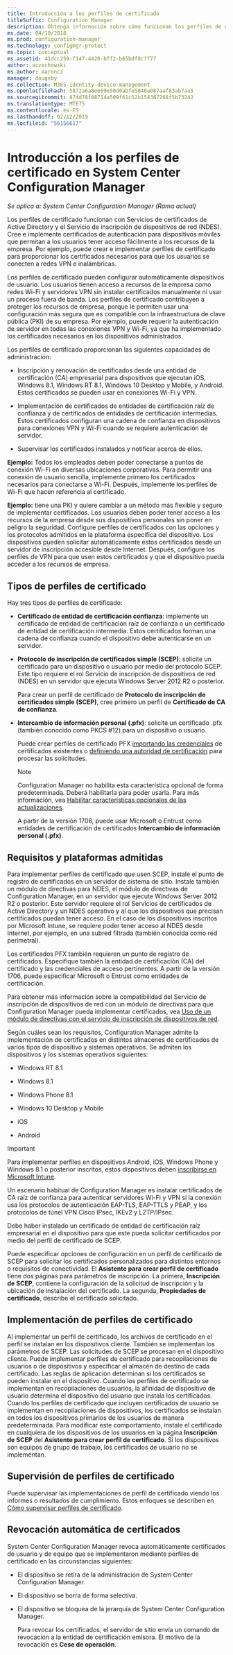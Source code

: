 ```yaml
---
title: Introducción a los perfiles de certificado
titleSuffix: Configuration Manager
description: Obtenga información sobre cómo funcionan los perfiles de certificado en System Center Configuration Manager con Servicios de certificados de Active Directory.
ms.date: 04/10/2018
ms.prod: configuration-manager
ms.technology: configmgr-protect
ms.topic: conceptual
ms.assetid: 41dcc259-f147-4420-bff2-b65bdf8cff77
author: aczechowski
ms.author: aaroncz
manager: dougeby
ms.collection: M365-identity-device-management
ms.openlocfilehash: 5872a6a8ee69e50d0abfe5840a087aaf83ab7aa5
ms.sourcegitcommit: 874d78f08714a509f61c52b154387268f5b73242
ms.translationtype: MTE75
ms.contentlocale: es-ES
ms.lasthandoff: 02/12/2019
ms.locfileid: "56156617"
---
```

# <a name="introduction-to-certificate-profiles-in-system-center-configuration-manager"></a>Introducción a los perfiles de certificado en System Center Configuration Manager

*Se aplica a: System Center Configuration Manager (Rama actual)*


Los perfiles de certificado funcionan con Servicios de certificados de Active Directory y el Servicio de inscripción de dispositivos de red (NDES). Cree e implemente certificados de autenticación para dispositivos móviles que permitan a los usuarios tener acceso fácilmente a los recursos de la empresa. Por ejemplo, puede crear e implementar perfiles de certificado para proporcionar los certificados necesarios para que los usuarios se conecten a redes VPN e inalámbricas.

Los perfiles de certificado pueden configurar automáticamente dispositivos de usuario. Los usuarios tienen acceso a recursos de la empresa como redes Wi-Fi y servidores VPN sin instalar certificados manualmente ni usar un proceso fuera de banda. Los perfiles de certificado contribuyen a proteger los recursos de empresa, porque le permiten usar una configuración más segura que es compatible con la infraestructura de clave pública (PKI) de su empresa. Por ejemplo, puede requerir la autenticación de servidor en todas las conexiones VPN y Wi-Fi, ya que ha implementado los certificados necesarios en los dispositivos administrados.   

Los perfiles de certificado proporcionan las siguientes capacidades de administración:  

-   Inscripción y renovación de certificados desde una entidad de certificación (CA) empresarial para dispositivos que ejecutan iOS, Windows 8.1, Windows RT 8.1, Windows 10 Desktop y Mobile, y Android. Estos certificados se pueden usar en conexiones Wi-Fi y VPN.  

-   Implementación de certificados de entidades de certificación raíz de confianza y de certificados de entidades de certificación intermedias. Estos certificados configuran una cadena de confianza en dispositivos para conexiones VPN y Wi-Fi cuando se requiere autenticación de servidor.  

-   Supervisar los certificados instalados y notificar acerca de ellos.  

**Ejemplo:** Todos los empleados deben poder conectarse a puntos de conexión Wi-Fi en diversas ubicaciones corporativas. Para permitir una conexión de usuario sencilla, implemente primero los certificados necesarios para conectarse a Wi-Fi. Después, implemente los perfiles de Wi-Fi que hacen referencia al certificado.  

**Ejemplo:** tiene una PKI y quiere cambiar a un método más flexible y seguro de implementar certificados. Los usuarios deben poder tener acceso a los recursos de la empresa desde sus dispositivos personales sin poner en peligro la seguridad. Configure perfiles de certificados con las opciones y los protocolos admitidos en la plataforma específica del dispositivo. Los dispositivos pueden solicitar automáticamente estos certificados desde un servidor de inscripción accesible desde Internet. Después, configure los perfiles de VPN para que usen estos certificados y que el dispositivo pueda acceder a los recursos de empresa.  



## <a name="types-of-certificate-profiles"></a>Tipos de perfiles de certificado  
 Hay tres tipos de perfiles de certificado:  

-   **Certificado de entidad de certificación confianza**: implemente un certificado de entidad de certificación raíz de confianza o un certificado de entidad de certificación intermedia. Estos certificados forman una cadena de confianza cuando el dispositivo debe autenticarse en un servidor.  

-   **Protocolo de inscripción de certificados simple (SCEP)**: solicite un certificado para un dispositivo o usuario por medio del protocolo SCEP. Este tipo requiere el rol Servicio de inscripción de dispositivos de red (NDES) en un servidor que ejecuta Windows Server 2012 R2 o posterior.

    Para crear un perfil de certificado de **Protocolo de inscripción de certificados simple (SCEP)**, cree primero un perfil de **Certificado de CA de confianza**.

-   **Intercambio de información personal (.pfx)**: solicite un certificado .pfx (también conocido como PKCS #12) para un dispositivo o usuario.<!--1321368-->  

    Puede crear perfiles de certificado PFX [importando las credenciales](/sccm/mdm/deploy-use/import-pfx-certificate-profiles) de certificados existentes o [definiendo una autoridad de certificación](/sccm/mdm/deploy-use/create-pfx-certificate-profiles) para procesar las solicitudes.

    > [!Note]  
    > Configuration Manager no habilita esta característica opcional de forma predeterminada. Deberá habilitarla para poder usarla. Para más información, vea [Habilitar características opcionales de las actualizaciones](/sccm/core/servers/manage/install-in-console-updates#bkmk_options).<!--505213-->  

    A partir de la versión 1706, puede usar Microsoft o Entrust como entidades de certificación de certificados **Intercambio de información personal (.pfx)**.


## <a name="requirements-and-supported-platforms"></a>Requisitos y plataformas admitidas  
Para implementar perfiles de certificado que usen SCEP, instale el punto de registro de certificados en un servidor de sistema de sitio. Instale también un módulo de directivas para NDES, el módulo de directivas de Configuration Manager, en un servidor que ejecute Windows Server 2012 R2 o posterior. Este servidor requiere el rol Servicios de certificados de Active Directory y un NDES operativo y al que los dispositivos que precisan certificados puedan tener acceso. En el caso de los dispositivos inscritos por Microsoft Intune, se requiere poder tener acceso al NDES desde Internet, por ejemplo, en una subred filtrada (también conocida como red perimetral).  

Los certificados PFX también requieren un punto de registro de certificados. Especifique también la entidad de certificación (CA) del certificado y las credenciales de acceso pertinentes. A partir de la versión 1706, puede especificar Microsoft o Entrust como entidades de certificación.  

Para obtener más información sobre la compatibilidad del Servicio de inscripción de dispositivos de red con un módulo de directivas para que Configuration Manager pueda implementar certificados, vea [Uso de un módulo de directivas con el servicio de inscripción de dispositivos de red](http://go.microsoft.com/fwlink/p/?LinkId=328657).  

Según cuáles sean los requisitos, Configuration Manager admite la implementación de certificados en distintos almacenes de certificados de varios tipos de dispositivo y sistemas operativos. Se admiten los dispositivos y los sistemas operativos siguientes:  

-   Windows RT 8.1  

-   Windows 8.1  

-   Windows Phone 8.1  

-   Windows 10 Desktop y Mobile  

-   iOS  

-   Android  

> [!IMPORTANT]  
>  Para implementar perfiles en dispositivos Android, iOS, Windows Phone y Windows 8.1 o posterior inscritos, estos dispositivos deben [inscribirse en Microsoft Intune](/intune/device-enrollment).   

Un escenario habitual de Configuration Manager es instalar certificados de CA raíz de confianza para autenticar servidores Wi-Fi y VPN si la conexión usa los protocolos de autenticación EAP-TLS, EAP-TTLS y PEAP, y los protocolos de túnel VPN Cisco IPsec, IKEv2 y L2TP/IPsec.  

Debe haber instalado un certificado de entidad de certificación raíz empresarial en el dispositivo para que este pueda solicitar certificados por medio del perfil de certificado de SCEP.  

Puede especificar opciones de configuración en un perfil de certificado de SCEP para solicitar los certificados personalizados para distintos entornos o requisitos de conectividad. El **Asistente para crear perfil de certificado** tiene dos páginas para parámetros de inscripción. La primera, **Inscripción de SCEP**, contiene la configuración de la solicitud de inscripción y la ubicación de instalación del certificado. La segunda, **Propiedades de certificado**, describe el certificado solicitado.  

## <a name="deploying-certificate-profiles"></a>Implementación de perfiles de certificado  
 Al implementar un perfil de certificado, los archivos de certificado en el perfil se instalan en los dispositivos cliente. También se implementan los parámetros de SCEP. Las solicitudes de SCEP se procesan en el dispositivo cliente. Puede implementar perfiles de certificado para recopilaciones de usuarios o de dispositivos y especificar el almacén de destino de cada certificado. Las reglas de aplicación determinan si los certificados se pueden instalar en el dispositivo. Cuando los perfiles de certificado se implementan en recopilaciones de usuarios, la afinidad de dispositivo de usuario determina el dispositivo del usuario que instala los certificados. Cuando los perfiles de certificado que incluyen certificados de usuario se implementan en recopilaciones de dispositivos, los certificados se instalan en todos los dispositivos primarios de los usuarios de manera predeterminada. Para modificar este comportamiento, instale el certificado en cualquiera de los dispositivos de los usuarios en la página **Inscripción de SCEP** del **Asistente para crear perfil de certificado**. Si los dispositivos son equipos de grupo de trabajo, los certificados de usuario no se implementan.  

## <a name="monitoring-certificate-profiles"></a>Supervisión de perfiles de certificado  

Puede supervisar las implementaciones de perfil de certificado viendo los informes o resultados de cumplimiento. Estos enfoques se describen en [Cómo supervisar perfiles de certificado](/sccm/protect/deploy-use/monitor-certificate-profiles).


## <a name="automatic-revocation-of-certificates"></a>Revocación automática de certificados  
 System Center Configuration Manager revoca automáticamente certificados de usuario y de equipo que se implementaron mediante perfiles de certificado en las circunstancias siguientes:  

- El dispositivo se retira de la administración de System Center Configuration Manager.  

- El dispositivo se borra de forma selectiva.  

- El dispositivo se bloquea de la jerarquía de System Center Configuration Manager.  

  Para revocar los certificados, el servidor de sitio envía un comando de revocación a la entidad de certificación emisora. El motivo de la revocación es **Cese de operación**.  
